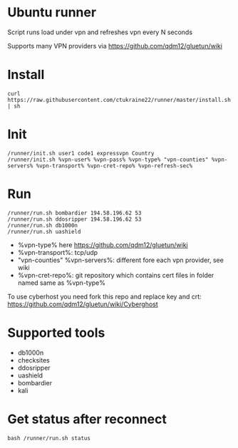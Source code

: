 # Ubuntu runner
Script runs load under vpn and refreshes vpn every N seconds

Supports many VPN providers via https://github.com/qdm12/gluetun/wiki

# Install
```
curl https://raw.githubusercontent.com/ctukraine22/runner/master/install.sh | sh
```

# Init
```
/runner/init.sh user1 code1 expressvpn Country
/runner/init.sh %vpn-user% %vpn-pass% %vpn-type% "vpn-counties" %vpn-servers% %vpn-transport% %vpn-cret-repo% %vpn-refresh-sec%
```

# Run

```
/runner/run.sh bombardier 194.58.196.62 53 
/runner/run.sh ddosripper 194.58.196.62 53 
/runner/run.sh db1000n
/runner/run.sh uashield

```
- %vpn-type% here https://github.com/qdm12/gluetun/wiki
- %vpn-transport%: tcp/udp
- "vpn-counties" %vpn-servers%: different fore each vpn provider, see wiki
- %vpn-cret-repo%: git repository which contains cert files in folder named same as %vpn-type%

To use cyberhost you need fork this repo and replace key and crt: https://github.com/qdm12/gluetun/wiki/Cyberghost

# Supported tools
- db1000n
- checksites
- ddosripper
- uashield
- bombardier
- kali

# Get status after reconnect
```
bash /runner/run.sh status
```